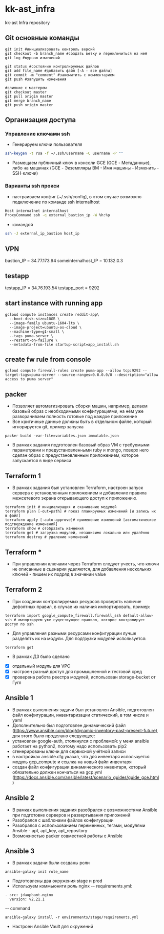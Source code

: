 # kk-ast_infra
kk-ast Infra repository

## Git основные команды
```
git init #инициализровать контроль версий
git checkout -b branch_name #создать ветку и переключиться на неё
git log #журнал изменений

git status #состояние контролируемых файлов
git add file_name #добавить файл [-A - все файлы]
git commit -m "comment" #закомитить с комментарием
git push #запушить изменения

#слияние с мастером
git checkout master
git pull origin master
git merge branch_name
git push origin master
```

## Организация доступа
### Управление ключами ssh
- Генерируем ключи пользователя
```bash
ssh-keygen -t rsa -f ~/.ssh/username -C username -P ""
```
- Размещаем публичный ключ в консоли GCE (GCE - Метаданные), либо на машинах (GCE - Экземпляры ВМ - Имя машины - Изменить - SSH-ключи)
### Варианты ssh прокси
- настраиваем конфиг (~/.ssh/config), в этом случае возможно подключение по команде ssh internalhost
```bash
Host internalnet internalhost
ProxyCommand ssh -q external_bastion_ip -W %h:%p
```
- командой
```bash
ssh -J external_ip_bastion host_ip
```

## VPN
bastion_IP = 34.77.173.94
someinternalhost_IP = 10.132.0.3

## testapp
testapp_IP = 34.76.193.54
testapp_port = 9292

## start instance with running app
```
gcloud compute instances create reddit-app\
  --boot-disk-size=10GB \
  --image-family ubuntu-1604-lts \
  --image-project=ubuntu-os-cloud \
  --machine-type=g1-small \
  --tags puma-server \
  --restart-on-failure \
  --metadata-from-file startup-script=app_install.sh
```
## create fw rule from console
```
gcloud compute firewall-rules create puma-app --allow tcp:9292 --target-tags=puma-server --source-ranges=0.0.0.0/0 --description="allow access to puma server"
```

## packer
- Позволяет автоматизировать сборки машин, например, делаем базовый образ с необходимыми конфигурациями, на нём уже разворачиваем полность готовые под каждое приложение
- Все критичные данные должны быть в отдельном файле, который игнорируется git, пример запуска
```
packer build -var-file=variables.json immutable.json
```
- В рамках задания подготовлен базовый образ VM с требуемыми параметрами и предустановленными ruby и mongo, поверх него сделан образ с предустановленным приложением, которое запускается в виде сервиса

## Terraform 1
- В рамках задания был установлен Terraform, настроен запуск сервера с установленным приложением и добавление правила межсетевого экрана открывающего доступ к приложению.
```
terraform init # инициализация и скачивание модулей
terraform plan [-out=path] # показ планируемых изменений [и запись их в файл]
terraform apply [-auto-approve]# применение изменений [автоматическое подтверждение изменений]
terraform show # отобразить измнения
terraform get # загрузка модулей, независимо локально или удалённо
terraform destroy # удаление изменений
```
## Terraform *
- При управлении ключами через Terraform следует учесть, что ключи не описанные в сценарии удаляются, для добавления нескольких ключей - пишем их подряд в значении value

## Terraform 2
- При создании контролируемых ресурсов проверять наличие дефолтных правил, в случае их наличия импортировать, пример:
```
terraform import google_compute_firewall.firewall_ssh default-allow-ssh # импортируем уже существующее правило, которое контролирует доступ по ssh
```
- Для управления разными ресурсами конфигурации лучше разделять их на модули. Для подгрузки модулей используется:
```
terraform get
```
- В рамках ДЗ было сделано
- [x] отдельный модуль для VPC
- [x] настроен разный доступ для промышленной и тестовой сред
- [x] проверена работа реестра модулей, использован storage-bucket от Гугл

## Ansible 1
- В рамках выполнения задачи был установлен Ansible, подготовлен файл конфигурации, инвентаризации статический, в том числе и yaml
- Дополнительно был подготовлен динамический файл (https://www.ansible.com/blog/dynamic-inventory-past-present-future), для этого было проделано следующее:
- установлен google-auth, столкнулся с проблемой: у меня ansible работает на python2, поэтому надо использовать pip2
- сгенерированы ключи для сервисной учётной записи
- в настройках ansible.cfg указал, что для инвентаря используется модуль gcp_compute и ссылка на новый файл инвентаря
- создан файл конфигурации динамического инвентаря, который обязательно должен кончаться на gcp.yml (https://docs.ansible.com/ansible/latest/scenario_guides/guide_gce.html)

## Ansible 2
- В рамках выполнения задания разобрался с возможностями Ansible при подготовке серверов и развертывания приложений
- Разобрался с шаблонами файлов конфигурации
- Разобрался с использованием переменных, тегами, модулями Ansible - apt, apt_key, apt_repository
- Возможностью packer совместной работы с Ansible

## Ansible 3
- В рамках задачи были созданы роли
```
ansible-galaxy init role_name
```
- Подготовлены два окружения stage и prod
- Используем коммьюнити роль nginx
-- requirements.yml:
```
- src: jdauphant.nginx
  version: v2.21.1
```
-- command
```
ansible-galaxy install -r environments/stage/requirements.yml
```
- Настроен Ansible Vault для окружений
